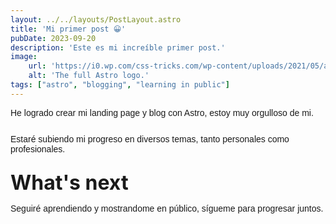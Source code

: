 ```yaml
---
layout: ../../layouts/PostLayout.astro
title: 'Mi primer post 😀'
pubDate: 2023-09-20
description: 'Este es mi increíble primer post.'
image:
    url: 'https://i0.wp.com/css-tricks.com/wp-content/uploads/2021/05/astro-homepage.png?fit=2396%2C1192&ssl=1'
    alt: 'The full Astro logo.'
tags: ["astro", "blogging", "learning in public"]
---
```

He logrado crear mi landing page y blog con Astro, estoy muy orgulloso de mi.

Estaré subiendo mi progreso en diversos temas, tanto personales como profesionales.
## What's next
Seguiré aprendiendo y mostrandome en público, sígueme para progresar juntos.

<style>
    ol > li {
        list-style: decimal;
        margin-left: 40px
    }
    h2 {
        font-size:2rem;
        margin: 10px 0;
    }
    p {
		font-family: 'Nexa', sans-serif;
        margin-bottom: 26px;
    }
    li > p {
        margin-bottom: 13px;
    }
    footer > p {
        margin-bottom: 3px;
    }
    header > p{
        margin-bottom: 7px;
    }
</style>